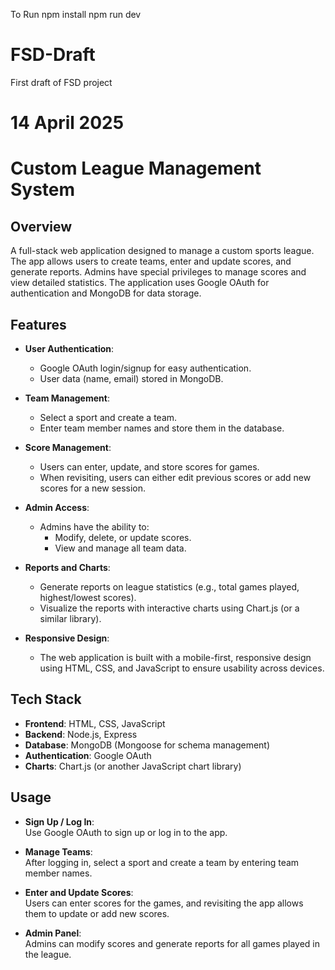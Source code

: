 To Run
npm install
npm run dev
# FSD-Draft
First draft of FSD project


# 14 April 2025


# Custom League Management System

## Overview

A full-stack web application designed to manage a custom sports league. The app allows users to create teams, enter and update scores, and generate reports. Admins have special privileges to manage scores and view detailed statistics. The application uses Google OAuth for authentication and MongoDB for data storage.

## Features

- **User Authentication**:  
  - Google OAuth login/signup for easy authentication.
  - User data (name, email) stored in MongoDB.

- **Team Management**:  
  - Select a sport and create a team.
  - Enter team member names and store them in the database.

- **Score Management**:  
  - Users can enter, update, and store scores for games.
  - When revisiting, users can either edit previous scores or add new scores for a new session.

- **Admin Access**:  
  - Admins have the ability to:
    - Modify, delete, or update scores.
    - View and manage all team data.

- **Reports and Charts**:  
  - Generate reports on league statistics (e.g., total games played, highest/lowest scores).
  - Visualize the reports with interactive charts using Chart.js (or a similar library).

- **Responsive Design**:  
  - The web application is built with a mobile-first, responsive design using HTML, CSS, and JavaScript to ensure usability across devices.

## Tech Stack

- **Frontend**: HTML, CSS, JavaScript
- **Backend**: Node.js, Express
- **Database**: MongoDB (Mongoose for schema management)
- **Authentication**: Google OAuth
- **Charts**: Chart.js (or another JavaScript chart library)


## Usage

- **Sign Up / Log In**:  
  Use Google OAuth to sign up or log in to the app.
  
- **Manage Teams**:  
  After logging in, select a sport and create a team by entering team member names.
  
- **Enter and Update Scores**:  
  Users can enter scores for the games, and revisiting the app allows them to update or add new scores.

- **Admin Panel**:  
  Admins can modify scores and generate reports for all games played in the league.


